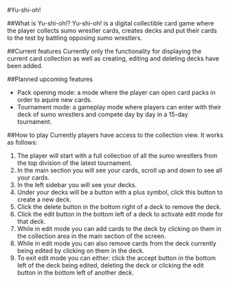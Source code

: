 #Yu-shi-oh!

##What is Yu-shi-oh!?
Yu-shi-oh! is a digital collectible card game where the player collects sumo wrestler cards, creates decks and put their cards to the test by battling opposing sumo wrestlers.

##Current features
Currently only the functionality for displaying the current card collection as well as creating, editing and deleting decks have been added.

##Planned upcoming features
* Pack opening mode: a mode where the player can open card packs in order to aquire new cards.
* Tournament mode: a gameplay mode where players can enter with their deck of sumo wrestlers and compete day by day in a 15-day tournament.

##How to play
Currently players have access to the collection view. It works as follows: 
1. The player will start with a full collection of all the sumo wrestlers from the top division of the latest tournament.
2. In the main section you will see your cards, scroll up and down to see all your cards.
3. In the left sidebar you will see your decks.
4. Under your decks will be a button with a plus symbol, click this button to create a new deck.
5. Click the delete button in the bottom right of a deck to remove the deck.
6. Click the edit button in the bottom left of a deck to activate edit mode for that deck.
7. While in edit mode you can add cards to the deck by clicking on them in the collection area in the main section of the screen.
8. While in edit mode you can also remove cards from the deck currently being edited by clicking on them in the deck.
9. To exit edit mode you can either: click the accept button in the bottom left of the deck being edited, deleting the deck or clicking the edit button in the bottom left of another deck.

